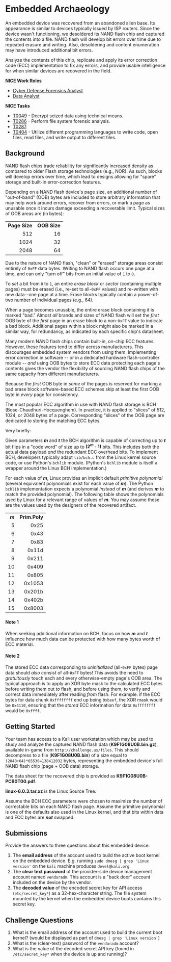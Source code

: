 # Embedded Archaeology

An embedded device was recovered from an abandoned alien base. Its appearance is similar to devices typically issued by ISP routers. Since the device wasn't functioning, we desoldered its NAND flash chip and captured the contents into a file. NAND flash will develop bit errors over time due to repeated erasure and writing. Also, desoldering and content enumeration may have introduced additional bit errors.

Analyze the contents of this chip, replicate and apply its error correction code (ECC) implementation to fix any errors, and provide usable intelligence for when similar devices are recovered in the field.

**NICE Work Roles**
- [Cyber Defense Forensics Analyst](https://niccs.cisa.gov/workforce-development/nice-framework)
- [Data Analyst](https://niccs.cisa.gov/workforce-development/nice-framework)

**NICE Tasks**
- [T0049](https://niccs.cisa.gov/workforce-development/nice-framework) - Decrypt seized data using technical means.
- [T0286](https://niccs.cisa.gov/workforce-development/nice-framework) - Perform file system forensic analysis.
- [T0287](https://niccs.cisa.gov/workforce-development/nice-framework).
- [T0404](https://niccs.cisa.gov/workforce-development/nice-framework) - Utilize different programming languages to write code, open files, read files, and write output to different files.

## Background

NAND flash chips trade reliability for significantly increased density as compared to older Flash storage technologies (e.g., NOR). As such, blocks will develop errors over time, which lead to designs allowing for "spare" storage and built-in error-correction features.

Depending on a NAND flash device's page size, an additional number of "out-of-band" (OOB) bytes are included to store arbitrary information
that may help work around errors, recover from errors, or mark a page as unusable once it incurs damage exceeding a recoverable limit. Typical
sizes of OOB areas are (in bytes):

|               |              |
|--------------:|-------------:|
| **Page Size** | **OOB Size** |
|           512 |           16 |
|          1024 |           32 |
|          2048 |           64 |

Due to the nature of NAND flash, "clean" or "erased" storage areas consist entirely of `0xFF` data bytes. Writing to NAND flash occurs one page at a time, and can only "turn off" bits from an initial value of `1` to `0`.

To *set* a bit from `0` to `1`, an entire *erase block* or *sector* (containing multiple pages) must be erased (i.e., re-set to all-`0xFF` values) and re-written with new data--one page at a time. Erase blocks typically contain a power-of-two number of individual pages (e.g., 64).

When a page becomes unusable, the entire erase block containing it is marked "bad." Almost *all* brands and sizes of NAND flash will set the *first* OOB
byte of the *first* page in an erase block to a non-`0xFF` value to indicate a bad block. Additional pages within a block might also be marked in a similar
way, for redundancy, as indicated by each specific chip's datasheet.

Many modern NAND flash chips contain built-in, on-chip ECC features. However, these features tend to differ across manufacturers. This discourages embedded system vendors from using them. Implementing error correction in software -- or in a dedicated hardware flash-controller module -- _and_ using OOB bytes to store ECC data protecting each page's contents gives the vendor the flexibility of sourcing NAND flash chips of the same capacity from different manufacturers.

Because the *first* OOB byte in *some* of the pages is reserved for marking a bad erase block software-based ECC schemes skip at least the first OOB byte in *every* page for consistency.

The most popular ECC algorithm in use with NAND flash storage is BCH (Bose-Chaudhuri-Hocquenghem). In practice, it is applied to "slices" of
512, 1024, or 2048 bytes of a page. Corresponding "slices" of the OOB page are dedicated to storing the matching ECC bytes.

Very briefly:

Given parameters ***m*** and ***t*** the BCH algorithm is capable of correcting up to ***t*** bit flips in a "code word" of size up to **(2<sup>*m*</sup> - 1)** bits. This includes both the actual data payload *and* the redundant ECC overhead bits. To implement BCH, developers typically adapt `lib/bch.c` from the Linux kernel source code, or use Python's `bchlib` module. (Python's `bchlib` module is itself a wrapper around the Linux BCH implementation.) 

For each value of ***m***, Linux provides an implicit default *primitive polynomial* (several equivalent polynomials exist for each value of ***m***). The Python
`bchlib` implementation expects a polynomial *instead* of ***m*** (and derives ***m*** to match the provided polynomial). The following table shows the polynomials used by Linux for a relevant range of values of ***m***. You may assume these are the values used by the designers of the recovered artifact.

|         |               |
|--------:|--------------:|
| ***m*** | **Prim.Poly** |
|       5 |          0x25 |
|       6 |          0x43 |
|       7 |          0x83 |
|       8 |         0x11d |
|       9 |         0x211 |
|      10 |         0x409 |
|      11 |         0x805 |
|      12 |        0x1053 |
|      13 |        0x201b |
|      14 |        0x402b |
|      15 |        0x8003 |

#### Note 1

When seeking additional information on BCH, focus on how ***m*** and ***t*** influence how much data can be protected with how many bytes worth of ECC material.

#### Note 2

The stored ECC data corresponding to *uninitialized* (all-`0xFF` bytes) page data should *also* consist of all-`0xFF` bytes! This avoids the need to *gratuitously* touch each and every otherwise-empty page's OOB area. The typical approach is to apply an XOR byte mask to the calculated ECC bytes before writing them out *to* flash, and before using them, to verify and correct data immediately after reading *from* flash. For example: if the ECC bytes for data chunk `0xffffffff` end up being `0xbeef`, the XOR mask would be `0x4110`, ensuring that the *stored* ECC information for data `0xffffffff` would be `0xffff`.

## Getting Started

Your team has access to a  Kali user workstation which may be used to study and analyze the captured NAND flash data (**K9F1G08U0B.bin.gz**), available in-game from `http://challenge.us/files`. This should decompress to a file (**K9F1G08U0B.bin**) of a size equal to `(2048+64)*65536=138412032` bytes, representing the embedded device's full NAND flash chip (page + OOB data) storage.

The data sheet for the recovered chip is provided as **K9F1G08U0B-PCB0T00.pdf**. 

**linux-6.0.3.tar.xz**  is the Linux Source Tree.

Assume the BCH ECC parameters were chosen to maximize the number of correctable bits on each NAND flash page. Assume the primitive polynomial is one of the defaults also used in the Linux kernel, and that bits within data and ECC bytes are ***not*** swapped.

## Submissions

Provide the answers to three questions about this embedded device:

1. The **email address** of the account used to build the active boot kernel on the embedded device. E.g. running `sudo dmesg | grep 'Linux version'` on the `kali` machine produces `devel@kali.org`.
2. The **clear text password** of the provider-side device management account named `vendoradm`.  This account is a "back door" account included on the device by the vendor.
3. The **decoded value** of the encoded secret key for API access (`etc/secret_key*`) as a 32-hex-character string. The file system mounted by the kernel when the embedded device boots contains this secret key.

## Challenge Questions

1. What is the email address of the account used to build the current boot kernel? (would be displayed as part of `dmesg | grep 'Linux version'`)  
2. What is the (clear-text) password of the `vendoradm` account?  
3. What is the value of the decoded secret API key (found in `/etc/secret_key*` when the device is up and running)?
